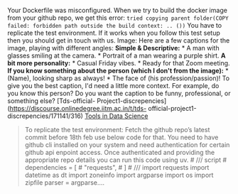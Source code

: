 Your Dockerfile was misconfigured. When we try to build the docker image from
your github repo, we get this error:
`tried copying parent folder(COPY failed: forbidden path outside the build
context: .. ())`
You have to replicate the test environment. If it works when you follow this
test setup then you should get in touch with us.
Image: Here are a few captions for the image, playing with different angles:
**Simple & Descriptive:** * A man with glasses smiling at the camera. *
Portrait of a man wearing a purple shirt. **A bit more personality:** * Casual
Friday vibes. * Ready for that Zoom meeting. **If you know something about the
person (which I don't from the image):** * (Name), looking sharp as always! *
The face of (his profession/passion)! To give you the best caption, I'd need a
little more context. For example, do you know this person? Do you want the
caption to be funny, professional, or something else?
[Tds-official-
Project1-discrepencies](https://discourse.onlinedegree.iitm.ac.in/t/tds-
official-project1-discrepencies/171141/316) [Tools in Data
Science](/c/courses/tds-kb/34)
> To replicate the test environment: Fetch the github repo’s latest commit
> before 18th feb use below code for that. You need to have github cli
> installed on your system and need authentication for certain github api
> enpoint access. Once authenticated and providing the appropriate repo
> details you can run this code using uv. # /// script # dependencies = [ #
> "requests", # ] # /// import requests import datetime as dt import zoneinfo
> import argparse import os import zipfile parser = argparse.…